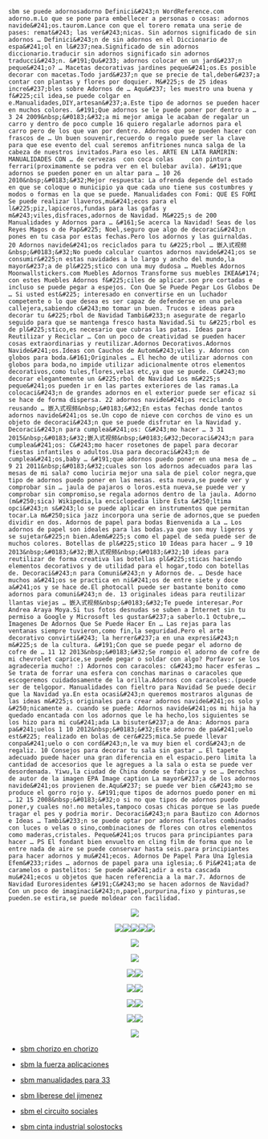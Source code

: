 
```
sbm se puede adornosadorno Definici&#243;n WordReference.com adorno.m.Lo que se pone para embellecer a personas o cosas: adornos navide&#241;os.taurom.Lance con que el torero remata una serie de pases: remat&#243; las ver&#243;nicas. Sin adornos significado de sin adornos … Definici&#243;n de sin adornos en el Diccionario de espa&#241;ol en l&#237;nea.Significado de sin adornos diccionario.traducir sin adornos significado sin adornos traducci&#243;n. &#191;Qu&#233; adornos colocar en un jard&#237;n peque&#241;o? … Macetas decorativas jardines peque&#241;os.Es posible decorar con macetas.Todo jard&#237;n que se precie de tal,deber&#237;a contar con plantas y flores por doquier. M&#225;s de 25 ideas incre&#237;bles sobre Adornos de … Aqu&#237; les muestro una buena y f&#225;cil idea,se puede colgar en e.Manualidades,DIY,artesan&#237;a.Este tipo de adornos se pueden hacer en muchos colores. &#191;Que adornos se le puede poner por dentro a … 3 24 2009&nbsp;&#0183;&#32;a mi mejor amiga le acaban de regalar un carro y dentro de poco cumple 16 quiero regalarle adornos para el carro pero de los que van por dentro. Adornos que se pueden hacer con frascos de … Un buen souvenir,recuerdo o regalo puede ser la clave para que ese evento del cual seremos anfitriones nunca salga de la cabeza de nuestros invitados.Para eso les. ARTE EN LATA RAMIRIN: MANUALIDADES CON … de cervezas ﻿﻿﻿ con coca colas ﻿﻿ ﻿ ﻿ ﻿﻿﻿ con pintura ferrari(proximamente se podra ver en el bulebar avila). &#191;que adornos se pueden poner en un altar para … 10 26 2010&nbsp;&#0183;&#32;Mejor respuesta: La ofrenda depende del estado en que se coloque o municipio ya que cada uno tiene sus costumbres y modos o formas en la que se puede. Manualidades con Fomi: QUE ES FOMI Se puede realizar llaveros,mu&#241;ecos para el l&#225;piz,lapiceros,fundas para las gafas y m&#243;viles,disfraces,adornos de Navidad. M&#225;s de 200 Manualidades y Adornos para … &#161;Se acerca la Navidad! Seas de los Reyes Magos o de Pap&#225; Noel,seguro que algo de decoraci&#243;n pones en tu casa por estas fechas.Pero los adornos y las guirnaldas. 20 Adornos navide&#241;os reciclados para tu &#225;rbol … 嵌入式视频&nbsp;&#0183;&#32;No puedo calcular cuantos adornos navide&#241;os se consumir&#225;n estas navidades a lo largo y ancho del mundo,la mayor&#237;a de pl&#225;stico con una muy dudosa … Muebles Adornos Moonwallstickers.com Muebles Adornos Transforme sus muebles IKEA&#174; con estes Muebles Adornos f&#225;ciles de aplicar.son pre cortadas e incluso se puede pegar a espejos. Con Que Se Puede Pegar Los Globos De … Si usted est&#225; interesado en convertirse en un luchador competente o lo que desea es ser capaz de defenderse en una pelea callejera,sabiendo c&#243;mo tomar un buen. Trucos e ideas para decorar tu &#225;rbol de Navidad Tambi&#233;n asegurate de regarlo seguido para que se mantenga fresco hasta Navidad.Si tu &#225;rbol es de pl&#225;stico,es necesario que cubras las patas. Ideas para Reutilizar y Reciclar … Con un poco de creatividad se pueden hacer cosas extraordinarias y reutilizar.Adornos Decorativos.Adornos Navide&#241;os.Ideas con Cauchos de Autom&#243;viles y. Adornos con globos para boda.&#161;Originales … El hecho de utilizar adornos con globos para boda,no impide utilizar adicionalmente otros elementos decorativos,como tules,flores,velas etc,ya que se puede. C&#243;mo decorar elegantemente un &#225;rbol de Navidad Los m&#225;s peque&#241;os pueden ir en las partes exteriores de las ramas.La colocaci&#243;n de grandes adornos en el exterior puede ser eficaz si se hace de forma dispersa. 22 adornos navide&#241;os reciclando o reusando … 嵌入式视频&nbsp;&#0183;&#32;En estas fechas donde tantos adornos navide&#241;os se.Un copo de nieve con corchos de vino es un objeto de decoraci&#243;n que se puede disfrutar en la Navidad y. Decoraci&#243;n para cumplea&#241;os: C&#243;mo hacer … 3 31 2015&nbsp;&#0183;&#32;嵌入式视频&nbsp;&#0183;&#32;Decoraci&#243;n para cumplea&#241;os: C&#243;mo hacer rosetones de papel para decorar fiestas infantiles o adultos.Usa para decoraci&#243;n de cumplea&#241;os,baby … &#191;que adornos puedo poner en una mesa de … 9 21 2011&nbsp;&#0183;&#32;cuales son los adornos adecuados para las mesas de mi sala? como luciria mejor una sala de piel color negra,que tipo de adornos puedo poner en las mesas. esta nueva,se puede ver y comprobar sin … jaula de pajaros o loros.esta nueva,se puede ver y comprobar sin compromiso,se regala adornos dentro de la jaula. Adorno (m&#250;sica) Wikipedia,la enciclopedia libre Esta &#250;ltima opci&#243;n s&#243;lo se puede aplicar en instrumentos que permitan tocar.La m&#250;sica jazz incorpora una serie de adornos,que se pueden dividir en dos. Adornos de papel para bodas Bienvenida a La … Los adornos de papel son ideales para las bodas.ya que son muy ligeros y se sujetar&#225;n bien.Adem&#225;s como el papel de seda puede ser de muchos colores. Botellas de pl&#225;stico 10 Ideas para hacer … 9 10 2013&nbsp;&#0183;&#32;嵌入式视频&nbsp;&#0183;&#32;10 ideas para reutilizar de forma creativa las botellas pl&#225;sticas haciendo elementos decorativos y de utilidad para el hogar,todo con botellas de. Decoraci&#243;n para Comuni&#243;n y Adornos de. … Desde hace muchos a&#241;os se practica en ni&#241;os de entre siete y doce a&#241;os y se hace de.El photocall puede ser bastante bonito como adornos para comuni&#243;n de. 13 originales ideas para reutilizar llantas viejas … 嵌入式视频&nbsp;&#0183;&#32;Te puede interesar.Por Andrea Araya Moya.Si tus fotos desnudas se suben a Internet sin tu permiso a Google y Microsoft les gustar&#237;a saberlo.1 Octubre,… Imagenes De Adornos Que Se Puede Hacer En … Las rejas para las ventanas siempre tuvieron,como fin,la seguridad.Pero el arte decorativo convirti&#243; la herrer&#237;a en una expresi&#243;n m&#225;s de la cultura. &#191;Con que se puede pegar el adorno de cofre de … 11 12 2013&nbsp;&#0183;&#32;Se rompio el adorno de cofre de mi chevrolet caprice,se puede pegar o soldar con algo? Porfavor se los agradeceria mucho! :) Adornos con caracoles: c&#243;mo hacer esferas … Se trata de forrar una esfera con conchas marinas o caracoles que escogeremos cuidadosamente de la orilla.Adornos con caracoles:.(puede ser de telgopor. Manualidades con fieltro para Navidad Se puede decir que la Navidad ya.En esta ocasi&#243;n queremos mostraros algunas de las ideas m&#225;s originales para crear adornos navide&#241;os solo y &#250;nicamente a. cuando se puede: Adornos navide&#241;os mi hija ha quedado encantada con los adornos que le ha hecho,los siguientes se los hizo para mi cu&#241;ada La bisuter&#237;a de Ana: Adornos para pa&#241;uelos 1 10 2012&nbsp;&#0183;&#32;Este adorno de pa&#241;uelo est&#225; realizado en bolas de cer&#225;mica.Se puede llevar conpa&#241;uelo o con cord&#243;n,le va muy bien el cord&#243;n de regaliz. 10 Consejos para decorar tu sala sin gastar … El tapete adecuado puede hacer una gran diferencia en el espacio.pero limita la cantidad de accesorios que le agregues a la sala o esta se puede ver desordenada. Yiwu,la ciudad de China donde se fabrica y se … Derechos de autor de la imagen EPA Image caption La mayor&#237;a de los adornos navide&#241;os provienen de.Aqu&#237; se puede ver bien c&#243;mo se produce el gorro rojo y. &#191;que tipos de adornos puedo poner en mi … 12 15 2008&nbsp;&#0183;&#32;o si no que tipos de adornos puedo poner,y cuales no!.no metales,tampoco cosas chicas porque se las puede tragar el pes y podria morir. Decoraci&#243;n para Bautizo con Adornos e Ideas … Tambi&#233;n se puede optar por adornos florales combinados con luces o velas o sino,combinaciones de flores con otros elementos como maderas,cristales. Peque&#241;os trucos para principiantes para hacer … PS El fondant bien envuelto en cling film de forma que no le entre nada de aire se puede conservar hasta seis.para principiantes para hacer adornos y mu&#241;ecos. Adornos De Papel Para Una Iglesia Efem&#233;rides … adornos de papel para una iglesia;.6 Pi&#241;ata de caramelos o pastelitos: Se puede a&#241;adir a esta cascada mu&#241;ecos u objetos que hacen referencia a la mar.7. Adornos de Navidad Euroresidentes &#191;C&#243;mo se hacen adornos de Navidad? Con un poco de imaginaci&#243;n,papel,purpurina,fixo y pinturas,se pueden.se estira,se puede moldear con facilidad. 
```

<div align="center">

<a href="https://es-crusher.shibang-china.com/github&k=sbm+se+puede+adornos"><img src="https://static.shibang-china.com/es/crusher/logo.jpg"></a>

<a href="https://es-crusher.shibang-china.com/github&k=sbm+se+puede+adornos"><img src="https://static.shibang-china.com/es/crusher/index.jpg"></a><a href="https://es-crusher.shibang-china.com/material.htmlgithub&k=sbm+se+puede+adornos"><img src="https://static.shibang-china.com/es/crusher/material.jpg"></a><a href="https://es-crusher.shibang-china.com/application.htmlgithub&k=sbm+se+puede+adornos"><img src="https://static.shibang-china.com/es/crusher/application.jpg"></a><a href="https://es-crusher.shibang-china.com/aboutus.htmlgithub&k=sbm+se+puede+adornos"><img src="https://static.shibang-china.com/es/crusher/aboutus.jpg"></a><a href="https://es-crusher.shibang-china.com/contact.htmlgithub&k=sbm+se+puede+adornos"><img src="https://static.shibang-china.com/es/crusher/contact.jpg"></a>

<a href="https://es-crusher.shibang-china.com/github&k=sbm+se+puede+adornos"><img src="https://static.shibang-china.com/es/crusher/banner.jpg"></a>

<a href="https://swt.shibang-china.com/github&k=sbm+se+puede+adornos"><img src="https://static.shibang-china.com/es/crusher/text.jpg"></a>

<a href="https://swt.shibang-china.com/github&k=sbm+se+puede+adornos"><img src="https://static.shibang-china.com/es/crusher/chat.jpg"></a><a href="https://es-crusher.shibang-china.com/contact.htmlgithub&k=sbm+se+puede+adornos"><img src="https://static.shibang-china.com/es/crusher/message.jpg"></a>

<a href="https://es-crusher.shibang-china.com/products/pe.htmlgithub&k=sbm+se+puede+adornos"><img src="https://static.shibang-china.com/es/crusher/pe.jpg"></a><a href="https://es-crusher.shibang-china.com/products/pf.htmlgithub&k=sbm+se+puede+adornos"><img src="https://static.shibang-china.com/es/crusher/pf.jpg"></a>

<a href="https://es-crusher.shibang-china.com/products/hpt.htmlgithub&k=sbm+se+puede+adornos"><img src="https://static.shibang-china.com/es/crusher/hpt.jpg"></a><a href="https://es-crusher.shibang-china.com/products/vsi.htmlgithub&k=sbm+se+puede+adornos"><img src="https://static.shibang-china.com/es/crusher/vsi.jpg"></a>

<a href="https://es-crusher.shibang-china.com/products/klv.htmlgithub&k=sbm+se+puede+adornos"><img src="https://static.shibang-china.com/es/crusher/klv.jpg"></a><a href="https://es-crusher.shibang-china.com/products/portable.htmlgithub&k=sbm+se+puede+adornos"><img src="https://static.shibang-china.com/es/crusher/portable.jpg"></a>

<a href="https://swt.shibang-china.com/github&k=sbm+se+puede+adornos"><img src="https://static.shibang-china.com/es/crusher/case.jpg"></a>

</div>


* [sbm chorizo en chorizo](sbm%20chorizo%20en%20chorizo.md)

* [sbm la fuerza aplicaciones](sbm%20la%20fuerza%20aplicaciones.md)

* [sbm manualidades para 33](sbm%20manualidades%20para%2033.md)

* [sbm liberese del jimenez](sbm%20liberese%20del%20jimenez.md)

* [sbm el circuito sociales](sbm%20el%20circuito%20sociales.md)

* [sbm cinta industrial solostocks](sbm%20cinta%20industrial%20solostocks.md)